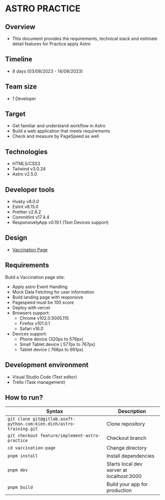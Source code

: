 # **ASTRO PRACTICE**

## Overview

- This document provides the requirements, technical stack and estimate detail features for Practice apply Astro

## Timeline

- 8 days (03/08/2023 - 14/08/2023)

## Team size

- 1 Developer

## Target

- Get familiar and understand workflow in Astro
- Build a web application that meets requirements
- Check and measure by PageSpeed as well

## Technologies

- HTML5/CSS3
- Tailwind v3.0.24
- Astro v2.5.0

## Developer tools

- Husky v8.0.0
- Eslint v8.15.0
- Prettier v2.6.2
- Commitlint v17.4.4
- ResponsivelyApp v0.19.1 (Text Devices support)

## Design

- [Vaccination Page](<https://www.figma.com/file/E1BQQVFCdGYoLJp87gIevm/Responsive-Landing-Page-(Community)?node-id=34%3A563&mode=dev>)

## Requirements

Build a Vaccination page site:

- Apply astro Event Handling
- Mock Data Fetching for user information
- Build landing page with responsive
- Pagespeed must be 100 score
- Deploy with vercel
- Browsers support:
  - Chrome v102.0.5005.115
  - Firefox v101.0.1
  - Safari v16.0
- Devices support:
  - Phone device (320px to 576px)
  - Small Tablet device ( 577px to 767px)
  - Tablet device ( 768px to 991px)

## Development environment

- Visual Studio Code (Text editor)
- Trello (Task management)

## How to run?

| Syntax                                                               | Description                               |
| -------------------------------------------------------------------- | ----------------------------------------- |
| `git clone git@gitlab.asoft-python.com:kien.dinh/astro-training.git` | Clone repository                          |
| `git checkout feature/implement-astro-practice`                      | Checkout branch                           |
| `cd vaccination-page`                                                | Change directory                          |
| `pnpm install`                                                       | Install dependencies                      |
| `pnpm dev`                                                           | Starts local dev server at localhost:3000 |
| `pnpm build`                                                         | Build your app for production             |
